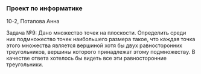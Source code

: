 ### Проект по информатике

10-2, Потапова Анна

Задача №9:
Дано множество точек на плоскости. Определить среди них подмножество точек наибольшего размера такое, что каждая точка этого множества является вершиной хотя бы двух равносторонних треугольников, вершины которого принадлежат этому подмножеству. В качестве ответа хотелось бы видеть все эти равносторонние треугольники.
